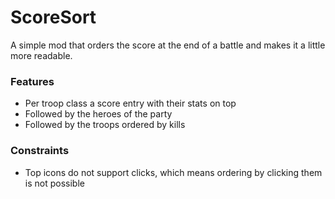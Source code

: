 # ScoreSort

A simple mod that orders the score at the end of a battle and makes it a little more readable.

### Features

- Per troop class a score entry with their stats on top 
- Followed by the heroes of the party
- Followed by the troops ordered by kills

### Constraints

- Top icons do not support clicks, which means ordering by clicking them is not possible
